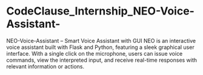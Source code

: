 # CodeClause_Internship_NEO-Voice-Assistant-
NEO-Voice-Assistant – Smart Voice Assistant with GUI NEO is an interactive voice assistant built with Flask and Python, featuring a sleek graphical user interface. With a single click on the microphone, users can issue voice commands, view the interpreted input, and receive real-time responses with relevant information or actions.
